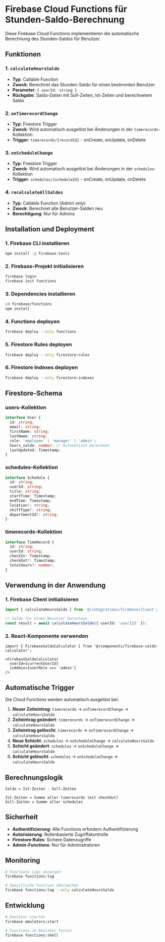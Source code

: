 # Firebase Cloud Functions für Stunden-Saldo-Berechnung

Diese Firebase Cloud Functions implementieren die automatische Berechnung des Stunden-Saldos für Benutzer.

## Funktionen

### 1. `calculateHoursSaldo`
- **Typ**: Callable Function
- **Zweck**: Berechnet das Stunden-Saldo für einen bestimmten Benutzer
- **Parameter**: `{ userId: string }`
- **Rückgabe**: Saldo-Daten mit Soll-Zeiten, Ist-Zeiten und berechnetem Saldo

### 2. `onTimerecordChange`
- **Typ**: Firestore Trigger
- **Zweck**: Wird automatisch ausgelöst bei Änderungen in der `timerecords`-Kollektion
- **Trigger**: `timerecords/{recordId}` - onCreate, onUpdate, onDelete

### 3. `onScheduleChange`
- **Typ**: Firestore Trigger
- **Zweck**: Wird automatisch ausgelöst bei Änderungen in der `schedules`-Kollektion
- **Trigger**: `schedules/{scheduleId}` - onCreate, onUpdate, onDelete

### 4. `recalculateAllSaldos`
- **Typ**: Callable Function (Admin only)
- **Zweck**: Berechnet alle Benutzer-Salden neu
- **Berechtigung**: Nur für Admins

## Installation und Deployment

### 1. Firebase CLI installieren
```bash
npm install -g firebase-tools
```

### 2. Firebase-Projekt initialisieren
```bash
firebase login
firebase init functions
```

### 3. Dependencies installieren
```bash
cd firebase/functions
npm install
```

### 4. Functions deployen
```bash
firebase deploy --only functions
```

### 5. Firestore Rules deployen
```bash
firebase deploy --only firestore:rules
```

### 6. Firestore Indexes deployen
```bash
firebase deploy --only firestore:indexes
```

## Firestore-Schema

### users-Kollektion
```typescript
interface User {
  id: string;
  email: string;
  firstName: string;
  lastName: string;
  role: 'employee' | 'manager' | 'admin';
  hours_saldo: number; // Automatisch berechnet
  lastUpdated: Timestamp;
}
```

### schedules-Kollektion
```typescript
interface Schedule {
  id: string;
  userId: string;
  title: string;
  startTime: Timestamp;
  endTime: Timestamp;
  location?: string;
  shiftType?: string;
  departmentId?: string;
}
```

### timerecords-Kollektion
```typescript
interface TimeRecord {
  id: string;
  userId: string;
  checkIn: Timestamp;
  checkOut?: Timestamp;
  totalHours?: number;
}
```

## Verwendung in der Anwendung

### 1. Firebase Client initialisieren
```typescript
import { calculateHoursSaldo } from '@/integrations/firebase/client';

// Saldo für einen Benutzer berechnen
const result = await calculateHoursSaldo({ userId: 'user123' });
```

### 2. React-Komponente verwenden
```tsx
import { FirebaseSaldoCalculator } from '@/components/firebase-saldo-calculator';

<FirebaseSaldoCalculator 
  userId={currentUserId} 
  isAdmin={userRole === 'admin'} 
/>
```

## Automatische Trigger

Die Cloud Functions werden automatisch ausgelöst bei:

1. **Neuer Zeiteintrag**: `timerecords` → `onTimerecordChange` → `calculateHoursSaldo`
2. **Zeiteintrag geändert**: `timerecords` → `onTimerecordChange` → `calculateHoursSaldo`
3. **Zeiteintrag gelöscht**: `timerecords` → `onTimerecordChange` → `calculateHoursSaldo`
4. **Neue Schicht**: `schedules` → `onScheduleChange` → `calculateHoursSaldo`
5. **Schicht geändert**: `schedules` → `onScheduleChange` → `calculateHoursSaldo`
6. **Schicht gelöscht**: `schedules` → `onScheduleChange` → `calculateHoursSaldo`

## Berechnungslogik

```
Saldo = Ist-Zeiten - Soll-Zeiten

Ist-Zeiten = Summe aller timerecords (mit checkOut)
Soll-Zeiten = Summe aller schedules
```

## Sicherheit

- **Authentifizierung**: Alle Functions erfordern Authentifizierung
- **Autorisierung**: Rollenbasierte Zugriffskontrolle
- **Firestore Rules**: Sichere Datenzugriffe
- **Admin-Functions**: Nur für Administratoren

## Monitoring

```bash
# Functions Logs anzeigen
firebase functions:log

# Spezifische Function überwachen
firebase functions:log --only calculateHoursSaldo
```

## Entwicklung

```bash
# Emulator starten
firebase emulators:start

# Functions im Emulator testen
firebase functions:shell
```
